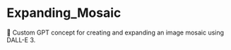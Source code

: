 # Expanding_Mosaic
🎨 Custom GPT concept for creating and expanding an image mosaic using DALL-E 3. 
